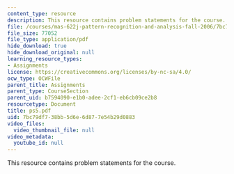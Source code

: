 ```yaml
---
content_type: resource
description: This resource contains problem statements for the course.
file: /courses/mas-622j-pattern-recognition-and-analysis-fall-2006/7bc79df738bb5d6e6d877e54b29d0883_ps5.pdf
file_size: 77052
file_type: application/pdf
hide_download: true
hide_download_original: null
learning_resource_types:
- Assignments
license: https://creativecommons.org/licenses/by-nc-sa/4.0/
ocw_type: OCWFile
parent_title: Assignments
parent_type: CourseSection
parent_uid: b7594090-e1b0-adee-2cf1-eb6cb09ce2b8
resourcetype: Document
title: ps5.pdf
uid: 7bc79df7-38bb-5d6e-6d87-7e54b29d0883
video_files:
  video_thumbnail_file: null
video_metadata:
  youtube_id: null
---
```

This resource contains problem statements for the course.